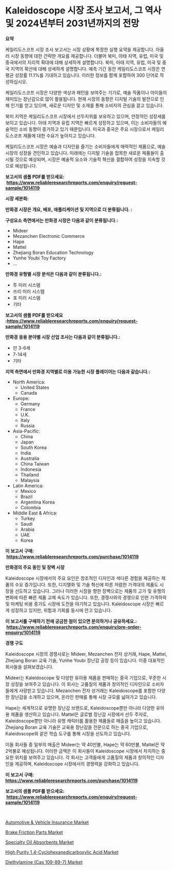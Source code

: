 <p><h1>Kaleidoscope 시장 조사 보고서, 그 역사 및 2024년부터 2031년까지의 전망</h1></p><p><strong>요약</strong></p>
<p><p>케일리도스코프 시장 조사 보고서는 시장 상황에 특정한 실행 요약을 제공합니다. 아울러 시장 동향에 대한 간략한 개요를 제공합니다. 더불어 북미, 아태 지역, 유럽, 미국 및 중국에서의 지리적 확대에 대해 상세하게 설명합니다. 북미, 아태 지역, 유럽, 미국 및 중국 지역의 확산에 대해 상세하게 설명합니다. 예측 기간 동안 케일리도스코프 시장은 연평균 성장률 11.1%를 기대하고 있습니다. 이러한 정보를 함께 포함하여 300 단어로 작성하십시오.</p><p>케일리도스코프 시장은 다양한 색상과 패턴을 보여주는 기기로, 예술 작품이나 아이들의 재미있는 장난감으로 많이 활용됩니다. 현재 시장의 동향은 디지털 기술의 발전으로 인해 인기를 얻고 있으며, 새로운 디자인 및 소재를 통해 소비자의 관심을 끌고 있습니다.</p><p>북미 지역은 케일리도스코프 시장에서 선두지위를 보유하고 있으며, 안정적인 성장세를 보이고 있습니다. 아태 지역과 유럽 지역은 빠르게 성장하고 있으며, 이는 소비자들의 예술적인 소비 동향이 증가하고 있기 때문입니다. 미국과 중국은 주요 시장으로서 케일리도스코프 제품에 대한 수요가 높아지고 있습니다.</p><p>케일리도스코프 시장은 예술과 디자인을 즐기는 소비자들에게 매력적인 제품으로, 예술시장의 성장을 견인하고 있습니다. 미래에는 디지털 기술을 접목한 새로운 제품들이 출시될 것으로 예상되며, 시장은 예술적 요소와 기술적 혁신을 결합하여 성장을 지속할 것으로 예상됩니다.</p></p>
<p><strong>보고서의 샘플 PDF를 받으세요: &nbsp;<a href="https://www.reliableresearchreports.com/enquiry/request-sample/1014119">https://www.reliableresearchreports.com/enquiry/request-sample/1014119</a></strong></p>
<p><strong>시장 세분화:</strong></p>
<p><strong> 만화경 시장은 개요, 배포, 애플리케이션 및 지역으로 더 분류됩니다. :</strong></p>
<p><strong>구성요소 측면에서는 만화경 시장은 다음과 같이 분류됩니다.:</strong></p>
<p><ul><li>Mideer</li><li>Mezanchen Electronic Commerce</li><li>Hape</li><li>Mattel</li><li>Zhejiang Boran Education Technology</li><li>Yunhe Youbi Toy Factory</li><li>...</li></ul></p>
<p><strong> 만화경 유형별 시장 분석은 다음과 같이 분류됩니다.:</strong></p>
<p><ul><li>투 미러 시스템</li><li>쓰리 미러 시스템</li><li>포 미러 시스템</li><li>기타</li></ul></p>
<p><strong>보고서의 샘플 PDF를 받으세요 :<a href="https://www.reliableresearchreports.com/enquiry/request-sample/1014119">https://www.reliableresearchreports.com/enquiry/request-sample/1014119</a></strong></p>
<p><strong> 만화경 응용 분야별 시장 산업 조사는 다음과 같이 분류됩니다.:</strong></p>
<p><ul><li>만 3-6세</li><li>7-14세</li><li>기타</li></ul></p>
<p><strong>지역 측면에서 만화경 지역별로 이용 가능한 시장 플레이어는 다음과 같습니다.:</strong></p>
<p><ul>
    <li>
        North America:
        <ul>
            <li>United States</li>
            <li>Canada</li>
        </ul>
    </li>
    <li>
        Europe:
        <ul>
            <li>Germany</li>
            <li>France</li>
            <li>U.K.</li>
            <li>Italy</li>
            <li>Russia</li>
        </ul>
    </li>
    <li>
        Asia-Pacific:
        <ul>
            <li>China</li>
            <li>Japan</li>
            <li>South Korea</li>
            <li>India</li>
            <li>Australia</li>
            <li>China Taiwan</li>
            <li>Indonesia</li>
            <li>Thailand</li>
            <li>Malaysia</li>
        </ul>
    </li>
    <li>
        Latin America:
        <ul>
            <li>Mexico</li>
            <li>Brazil</li>
            <li>Argentina Korea</li>
            <li>Colombia</li>
        </ul>
    </li>
    <li>
        Middle East & Africa:
        <ul>
            <li>Turkey</li>
            <li>Saudi</li>
            <li>Arabia</li>
            <li>UAE</li>
            <li>Korea</li>
        </ul>
    </li>
    </ul></p>
<p><strong>이 보고서 구매: &nbsp;<a href="https://www.reliableresearchreports.com/purchase/1014119">https://www.reliableresearchreports.com/purchase/1014119</a></strong></p>
<p><strong>만화경의 주요 동인 및 장벽 시장</strong></p>
<p><p>Kaleidoscope 시장에서의 주요 요인은 창조적인 디자인과 색다른 경험을 제공하는 제품의 수요 증가입니다. 또한, 디지턜화 및 기술 혁신에 따른 저렴한 가격대의 제품도 시장을 선도하고 있습니다. 그러나 이러한 시장을 향한 장벽으로는 제품의 고가 및 유행의 변화에 따른 빠른 제품 교체 속도가 있습니다. 또한, 경쟁사와의 경쟁으로 인한 가격하락 및 마케팅 비용 증가도 시장에 도전을 야기하고 있습니다. Kaleidoscope 시장은 빠르게 성장하고 있지만, 위험과 기회를 동시에 안고 있습니다.</p></p>
<p><strong>이 보고서를 구매하기 전에 궁금한 점이 있으면 문의하거나 공유하세요.: &nbsp;<a href="https://www.reliableresearchreports.com/enquiry/pre-order-enquiry/1014119">https://www.reliableresearchreports.com/enquiry/pre-order-enquiry/1014119</a></strong></p>
<p><strong>경쟁 구도</strong></p>
<p><p>Kaleidoscope 시장의 경쟁사로는 Mideer, Mezanchen 전자 상거래, Hape, Mattel, Zhejiang Boran 교육 기술, Yunhe Youbi 장난감 공장 등이 있습니다. 이중 대표적인 회사들을 살펴보겠습니다.</p><p>Mideer는 Kaleidoscope 및 다양한 유아용 제품을 판매하는 중국 기업으로, 꾸준한 시장 성장을 보여주고 있습니다. 이 회사는 고품질의 제품과 창의적인 디자인으로 소비자들에게 사랑받고 있습니다. Mezanchen 전자 상거래는 Kaleidoscope를 포함한 다양한 장난감을 소개하고 있으며, 온라인 판매를 통해 시장 규모를 넓혀가고 있습니다.</p><p>Hape는 세계적으로 유명한 장난감 브랜드로, Kaleidoscope뿐만 아니라 다양한 유아용 제품을 생산하고 있습니다. Mattel은 글로벌 장난감 시장에서 선두 주자로, Kaleidoscope뿐만 아니라 유명 캐릭터를 활용한 제품들로 매출을 높이고 있습니다. Zhejiang Boran 교육 기술은 교육용 장난감을 전문으로 하는 중국 기업으로, Kaleidoscope와 같은 학습 도구를 통해 시장을 선도하고 있습니다.</p><p>이들 회사들 중 일부의 매출은 Mideer는 약 40만불, Hape는 약 60만불, Mattel은 약 2억불로 예상됩니다. 이러한 금액은 이 회사들이 Kaleidoscope 시장에서 차지하는 중요한 위치를 보여주고 있습니다. 각 회사는 고객들에게 고품질의 제품과 창의적인 디자인을 제공하며, Kaleidoscope 시장에서의 경쟁력을 강화하고 있습니다.</p></p>
<p><strong>이 보고서 구매: &nbsp; <a href="https://www.reliableresearchreports.com/purchase/1014119">https://www.reliableresearchreports.com/purchase/1014119</a></strong></p>
<p><strong>보고서의 샘플 PDF를 받으세요: &nbsp;<a href="https://www.reliableresearchreports.com/enquiry/request-sample/1014119">https://www.reliableresearchreports.com/enquiry/request-sample/1014119</a></strong><strong></strong></p>
<p>&nbsp;</p>
<p><p><a href="https://view.publitas.com/reportprime-1/automotive-vehicle-insurance-market-size-market-share-and-global-market-analysis-report-2023-2030/">Automotive & Vehicle Insurance Market</a></p><p><a href="https://view.publitas.com/reportprime-1/brake-friction-parts-market-insights-market-players-and-forecast-till-2030/">Brake Friction Parts Market</a></p><p><a href="https://issuu.com/reportprime-2/docs/specialty-oil-absorbents-market-size-2030.pptx">Specialty Oil Absorbents Market</a></p><p><a href="https://sudsy-motorcycle-bbc.notion.site/High-Purity-1-4-Cyclohexanedicarboxylic-Acid-Market-Challenges-Opportunities-and-Growth-Drivers-a-7be79efdb8844ee7b2938357399dc05a">High Purity 1,4-Cyclohexanedicarboxylic Acid Market</a></p><p><a href="https://meowing-canidae-761.notion.site/Diethylamine-Cas-109-89-7-Market-Insights-Market-Players-and-Forecast-Till-2031-8c34aadb6dac41068c3953af465e429b">Diethylamine (Cas 109-89-7) Market</a></p></p>